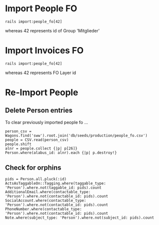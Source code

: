 # Import People FO

`rails import:people_fo[42]`

whereas 42 represents id of Group 'Mitglieder'

# Import Invoices FO

`rails import:people_fo[42]`

whereas 42 represents FO Layer id

# Re-Import People

## Delete Person entries

To clear previously imported people fo ...
```
person_csv = Wagons.find('sww').root.join('db/seeds/production/people_fo.csv')
people = CSV.read(person_csv)
people.shift
alnr = people.collect {|p| p[26]}
Person.where(alabus_id: alnr).each {|p| p.destroy!}
```

## Check for orphins

```
pids = Person.all.pluck(:id)
ActsAsTaggableOn::Tagging.where(taggable_type: 'Person').where.not(taggable_id: pids).count
AdditionalEmail.where(contactable_type: 'Person').where.not(contactable_id: pids).count
SocialAccount.where(contactable_type: 'Person').where.not(contactable_id: pids).count
PhoneNumber.where(contactable_type: 'Person').where.not(contactable_id: pids).count
Note.where(subject_type: 'Person').where.not(subject_id: pids).count
```
